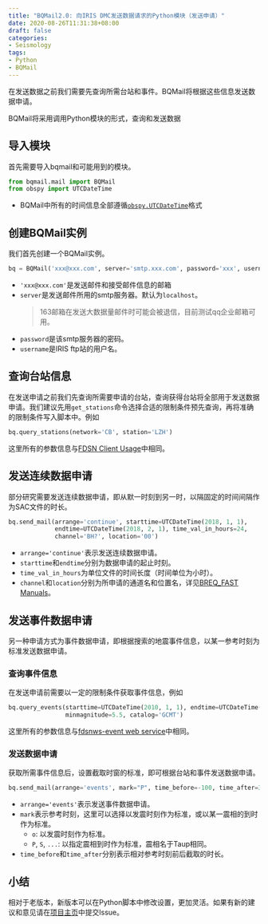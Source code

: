 ```yaml
---
title: "BQMail2.0: 向IRIS DMC发送数据请求的Python模块（发送申请）"
date: 2020-08-26T11:31:38+08:00
draft: false
categories:
- Seismology
tags:
- Python
- BQMail
---
```


在发送数据之前我们需要先查询所需台站和事件。BQMail将根据这些信息发送数据申请。

<!--more-->
BQMail将采用调用Python模块的形式，查询和发送数据
## 导入模块
首先需要导入bqmail和可能用到的模块。

```Python
from bqmail.mail import BQMail
from obspy import UTCDateTime
```

- BQMail中所有的时间信息全部遵循[`obspy.UTCDateTime`](https://docs.obspy.org/tutorial/code_snippets/utc_date_time.html)格式

## 创建BQMail实例
我们首先创建一个BQMail实例。
```Python
bq = BQMail('xxx@xxx.com', server='smtp.xxx.com', password='xxx', username='bqmail')
```

- `'xxx@xxx.com'`是发送邮件和接受邮件信息的邮箱
- `server`是发送邮件所用的smtp服务器。默认为`localhost`。
  > 163邮箱在发送大数据量邮件时可能会被退信，目前测试qq企业邮箱可用。
- `password`是该smtp服务器的密码。
- `username`是IRIS ftp站的用户名。

## 查询台站信息
在发送申请之前我们先查询所需要申请的台站，查询获得台站将全部用于发送数据申请。我们建议先用`get_stations`命令选择合适的限制条件预先查询，再将准确的限制条件写入脚本中。例如

```Python
bq.query_stations(network='CB', station='LZH')
```
这里所有的参数信息与[FDSN Client Usage](https://service.iris.edu/irisws/fedcatalog/1/)中相同。

## 发送连续数据申请
部分研究需要发送连续数据申请，即从默一时刻到另一时，以隔固定的时间间隔作为SAC文件的时长。

```Python
bq.send_mail(arrange='continue', starttime=UTCDateTime(2018, 1, 1), 
             endtime=UTCDateTime(2018, 2, 1), time_val_in_hours=24, 
             channel='BH?', location='00')
```
- `arrange='continue'`表示发送连续数据申请。
- `starttime`和`endtime`分别为数据申请的起止时刻。
- `time_val_in_hours`为单位文件的时间长度（时间单位为小时）。
- `channel`和`location`分别为所申请的通道名和位置名，详见[BREQ_FAST Manuals](http://ds.iris.edu/ds/nodes/dmc/manuals/breq_fast/)。


## 发送事件数据申请
另一种申请方式为事件数据申请，即根据搜索的地震事件信息，以某一参考时刻为标准发送数据申请。

### 查询事件信息
在发送申请前需要以一定的限制条件获取事件信息，例如

```Python
bq.query_events(starttime=UTCDateTime(2010, 1, 1), endtime=UTCDateTime(2010, 3, 1),
                minmagnitude=5.5, catalog='GCMT')
```
这里所有的参数信息与[fdsnws-event web service](https://service.iris.edu/fdsnws/event/1/)中相同。

### 发送数据申请
获取所需事件信息后，设置截取时窗的标准，即可根据台站和事件发送数据申请。
```python
bq.send_mail(arrange='events', mark="P", time_before=-100, time_after=300)
```
- `arrange='events'`表示发送事件数据申请。
- `mark`表示参考时刻，这里可以选择以发震时刻作为标准，或以某一震相的到时作为标准。
  - `o`: 以发震时刻作为标准。
  - `P`, `S`, `...`: 以指定震相到时作为标准，震相名于Taup相同。
- `time_before`和`time_after`分别表示相对参考时刻前后截取的时长。

## 小结
相对于老版本，新版本可以在Python脚本中修改设置，更加灵活。如果有新的建议和意见请在[项目主页](https://github.com/xumi1993/bqmail/)中提交Issue。